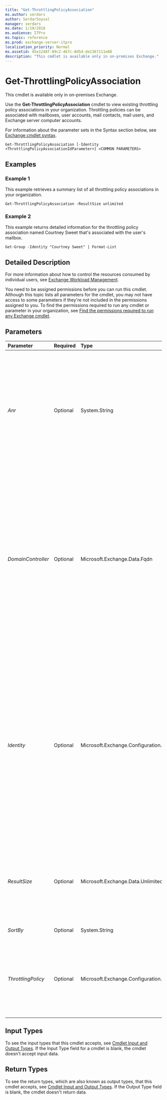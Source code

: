 ```yaml
---
title: "Get-ThrottlingPolicyAssociation"
ms.author: serdars
author: SerdarSoysal
manager: serdars
ms.date: 1/19/2018
ms.audience: ITPro
ms.topic: reference
ms.prod: exchange-server-itpro
localization_priority: Normal
ms.assetid: 45e1248f-89c2-467c-8d5d-de1367111e08
description: "This cmdlet is available only in on-premises Exchange."
---
```


# Get-ThrottlingPolicyAssociation

This cmdlet is available only in on-premises Exchange. 
  
Use the **Get-ThrottlingPolicyAssociation** cmdlet to view existing throttling policy associations in your organization. Throttling policies can be associated with mailboxes, user accounts, mail contacts, mail users, and Exchange server computer accounts.
  
For information about the parameter sets in the Syntax section below, see [Exchange cmdlet syntax](https://technet.microsoft.com/library/bb123552.aspx). 
  
```
Get-ThrottlingPolicyAssociation [-Identity <ThrottlingPolicyAssociationIdParameter>] <COMMON PARAMETERS>

```

## Examples
<a name="Examples"> </a>

### Example 1

This example retrieves a summary list of all throttling policy associations in your organization.
  
```
Get-ThrottlingPolicyAssociation -ResultSize unlimited
```

### Example 2

This example returns detailed information for the throttling policy association named Courtney Sweet that's associated with the user's mailbox.
  
```
Get-Group -Identity "Courtney Sweet" | Format-List
```

## Detailed Description
<a name="DetailedDescription"> </a>

For more information about how to control the resources consumed by individual users, see [Exchange Workload Management](https://technet.microsoft.com/library/276740c4-bdb7-49f1-9470-ae6f2bfd65aa.aspx).
  
You need to be assigned permissions before you can run this cmdlet. Although this topic lists all parameters for the cmdlet, you may not have access to some parameters if they're not included in the permissions assigned to you. To find the permissions required to run any cmdlet or parameter in your organization, see [Find the permissions required to run any Exchange cmdlet](https://technet.microsoft.com/library/mt432940.aspx).
  
## Parameters
<a name="DetailedDescription"> </a>

|**Parameter**|**Required**|**Type**|**Description**|
|:-----|:-----|:-----|:-----|
| _Anr_ <br/> |Optional  <br/> |System.String  <br/> | The _Anr_ parameter specifies a string on which to perform an ambiguous name resolution (ANR) search. You can specify a partial string and search for objects with an attribute that matches that string. The default attributes searched are: <br/> **CommonName (CN)** <br/> **DisplayName** <br/> **FirstName** <br/> **LastName** <br/> **Alias** <br/> |
| _DomainController_ <br/> |Optional  <br/> |Microsoft.Exchange.Data.Fqdn  <br/> |The _DomainController_ parameter specifies the domain controller that's used by this cmdlet to read data from or write data to Active Directory. You identify the domain controller by its fully qualified domain name (FQDN). For example, `dc01.contoso.com`.  <br/> The _DomainController_ parameter isn't supported on Edge Transport servers. An Edge Transport server uses the local instance of Active Directory Lightweight Directory Services (AD LDS) to read and write data. <br/> |
| _Identity_ <br/> |Optional  <br/> |Microsoft.Exchange.Configuration.Tasks.ThrottlingPolicyAssociationIdParameter  <br/> | The _Identity_ parameter specifies the throttling policy association that you want to view. You can use any value that uniquely identifies the throttling policy association. For example: <br/>  Name <br/>  Distinguished name (DN) <br/>  GUID <br/>  For example: <br/>  Name <br/>  Display name <br/>  Alias <br/>  Distinguished name (DN) <br/>  Canonical DN <br/> _\<domain name\>_\ _\<account name\>_ <br/>  Email address <br/>  GUID <br/> **LegacyExchangeDN** <br/> **SamAccountName** <br/>  User ID or user principal name (UPN) <br/> |
| _ResultSize_ <br/> |Optional  <br/> |Microsoft.Exchange.Data.Unlimited  <br/> |The _ResultSize_ parameter specifies the maximum number of results to return. If you want to return all requests that match the query, use `unlimited` for the value of this parameter. The default value is `1000`.  <br/> |
| _SortBy_ <br/> |Optional  <br/> |System.String  <br/> |This parameter is reserved for internal Microsoft use.  <br/> |
| _ThrottlingPolicy_ <br/> |Optional  <br/> |Microsoft.Exchange.Configuration.Tasks.ThrottlingPolicyIdParameter  <br/> | The _ThrottlingPolicy_ parameter filters the results by throttling policy. You can use any value that uniquely identifies the throttling policy. For example: <br/>  Name <br/>  Distinguished name (DN) <br/>  GUID <br/> |
   
## Input Types
<a name="InputTypes"> </a>

To see the input types that this cmdlet accepts, see [Cmdlet Input and Output Types](http://go.microsoft.com/fwlink/p/?linkId=616387). If the Input Type field for a cmdlet is blank, the cmdlet doesn't accept input data. 
  
## Return Types
<a name="ReturnTypes"> </a>

To see the return types, which are also known as output types, that this cmdlet accepts, see [Cmdlet Input and Output Types](http://go.microsoft.com/fwlink/p/?linkId=616387). If the Output Type field is blank, the cmdlet doesn't return data. 
  

